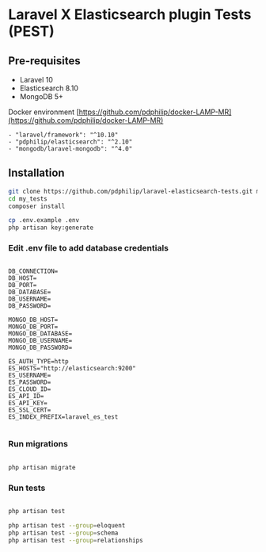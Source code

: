 # Laravel X Elasticsearch plugin Tests (PEST)

## Pre-requisites

- Laravel 10
- Elasticsearch 8.10
- MongoDB 5+

Docker environment [https://github.com/pdphilip/docker-LAMP-MR](https://github.com/pdphilip/docker-LAMP-MR)

```
- "laravel/framework": "^10.10"
- "pdphilip/elasticsearch": "^2.10"
- "mongodb/laravel-mongodb": "^4.0"
```

## Installation

```bash
git clone https://github.com/pdphilip/laravel-elasticsearch-tests.git my_tests
cd my_tests
composer install

cp .env.example .env
php artisan key:generate

```

### Edit .env file to add database credentials

```dotenv

DB_CONNECTION=
DB_HOST=
DB_PORT=
DB_DATABASE=
DB_USERNAME=
DB_PASSWORD=

MONGO_DB_HOST=
MONGO_DB_PORT=
MONGO_DB_DATABASE=
MONGO_DB_USERNAME=
MONGO_DB_PASSWORD=

ES_AUTH_TYPE=http
ES_HOSTS="http://elasticsearch:9200"
ES_USERNAME=
ES_PASSWORD=
ES_CLOUD_ID=
ES_API_ID=
ES_API_KEY=
ES_SSL_CERT=
ES_INDEX_PREFIX=laravel_es_test


```

### Run migrations

```bash

php artisan migrate

```

### Run tests

```bash

php artisan test

php artisan test --group=eloquent
php artisan test --group=schema
php artisan test --group=relationships


```
